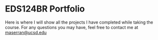 # EDS124BR Portfolio
Here is where I will show all the projects I have completed while taking the course. 
For any questions you may have, feel free to contact me at maserran@ucsd.edu
